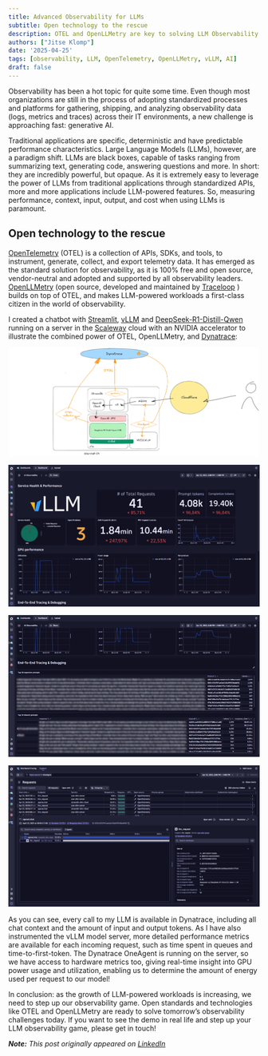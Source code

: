 ```yaml
---
title: Advanced Observability for LLMs
subtitle: Open technology to the rescue
description: OTEL and OpenLLMetry are key to solving LLM Observability challenges
authors: ["Jitse Klomp"]
date: '2025-04-25'
tags: [observability, LLM, OpenTelemetry, OpenLLMetry, vLLM, AI]
draft: false
---
```


Observability has been a hot topic for quite some time. Even though most
organizations are still in the process of adopting standardized processes
and platforms for gathering, shipping, and analyzing observability data
(logs, metrics and traces) across their IT environments, a new challenge
is approaching fast: generative AI.

Traditional applications are specific, deterministic and have predictable
performance characteristics. Large Language Models (LLMs), however, are a
paradigm shift. LLMs are black boxes, capable of tasks ranging from
summarizing text, generating code, answering questions and more. In short:
they are incredibly powerful, but opaque. As it is extremely easy to
leverage the power of LLMs from traditional applications through standardized
APIs, more and more applications include LLM-powered features. So, measuring
performance, context, input, output, and cost when using LLMs is paramount.

## Open technology to the rescue

[OpenTelemetry](https://opentelemetry.io/) (OTEL) is a collection of APIs,
SDKs, and tools, to instrument, generate, collect, and export telemetry data.
It has emerged as the standard solution for observability, as it is 100% free
and open source, vendor-neutral and adopted and supported by all observability
leaders. [OpenLLMetry](https://github.com/traceloop/openllmetry) (open source,
developed and maintained by [Traceloop](https://www.traceloop.com/) ) builds on
top of OTEL, and makes LLM-powered workloads a first-class citizen in the world
of observability.

I created a chatbot with [Streamlit](https://streamlit.io/), [vLLM](https://github.com/vllm-project/vllm)
and [DeepSeek-R1-Distill-Qwen](https://huggingface.co/deepseek-ai/DeepSeek-R1-Distill-Qwen-1.5B)
running on a server in the [Scaleway](https://scaleway.com/) cloud with an
NVIDIA accelerator to illustrate the combined power of OTEL, OpenLLMetry, and [Dynatrace](https://dynatrace.com/):

![Xforce Chat demo](Xforce-Chat-demo.png "Demo design")

![vLLM Dashboard](vLLM-dashboard.png "My vLLM dashboard")

![Prompts & responses](prompts-responses.png "Prompts and responses blurred to protect the innocent")

![Distributed tracing](distributed-tracing.png "Distributed tracing, requests flow from frontend to LLM")

As you can see, every call to my LLM is available in Dynatrace, including all
chat context and the amount of input and output tokens. As I have also
instrumented the vLLM model server, more detailed performance metrics are
available for each incoming request, such as time spent in queues and
time-to-first-token. The Dynatrace OneAgent is running on the server, so we
have access to hardware metrics too, giving real-time insight into GPU power
usage and utilization, enabling us to determine the amount of energy used per
request to our model!

In conclusion: as the growth of LLM-powered workloads is increasing, we need to
step up our observability game. Open standards and technologies like OTEL and
OpenLLMetry are ready to solve tomorrow’s observability challenges today. If
you want to see the demo in real life and step up your LLM observability game,
please get in touch!

***Note:** This post originally appeared on [LinkedIn](https://www.linkedin.com/pulse/advanced-observability-llms-jitse-klomp-q6cde)*
